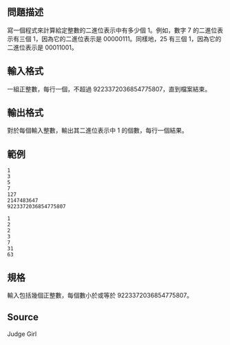 ## 問題描述

寫一個程式來計算給定整數的二進位表示中有多少個 $\text{1}$。例如，數字 $7$ 的二進位表示有三個 $\text{1}$，因為它的二進位表示是 $\text{00000111}$。同樣地，$25$ 有三個 $\text{1}$，因為它的二進位表示是 $\text{00011001}$。

## 輸入格式

一組正整數，每行一個，不超過 $9223372036854775807$，直到檔案結束。

## 輸出格式

對於每個輸入整數，輸出其二進位表示中 $1$ 的個數，每行一個結果。

## 範例

```input1
1
3
5
7
127
2147483647
9223372036854775807
```

```output1
1
2
2
3
7
31
63
```

## 規格
輸入包括幾個正整數，每個數小於或等於 $9223372036854775807$。

## Source

Judge Girl